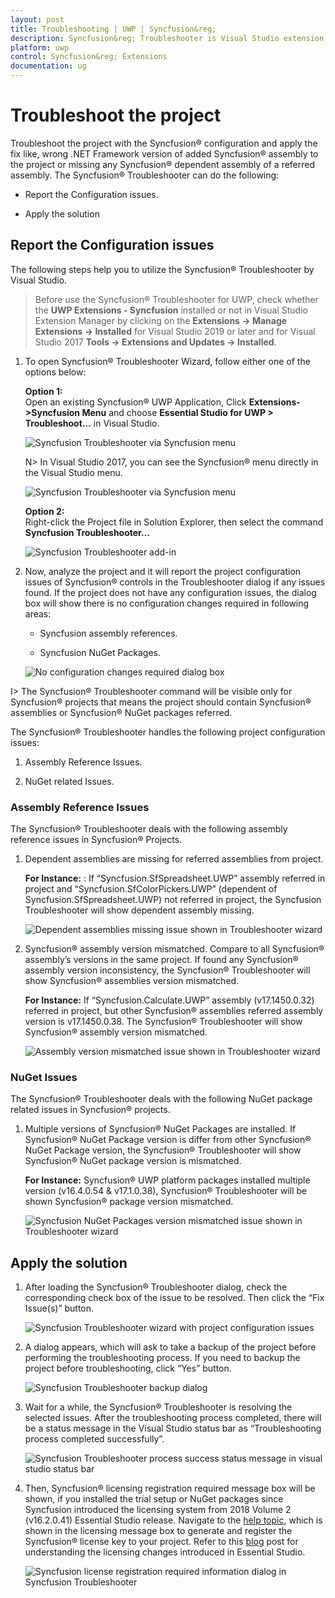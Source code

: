 ```yaml
---
layout: post
title: Troubleshooting | UWP | Syncfusion&reg;
description: Syncfusion&reg; Troubleshooter is Visual Studio extension to troubleshoot the configuration issues in Syncfusion&reg; assembly reference, webconfig entries in projects.
platform: uwp
control: Syncfusion&reg; Extensions
documentation: ug
---
```


# Troubleshoot the project

Troubleshoot the project with the Syncfusion&reg; configuration and apply the fix like, wrong .NET Framework version of added Syncfusion&reg; assembly to the project or missing any Syncfusion&reg; dependent assembly of a referred assembly. The Syncfusion&reg; Troubleshooter can do the following:

* Report the Configuration issues.  

* Apply the solution

## Report the Configuration issues

The following steps help you to utilize the Syncfusion&reg; Troubleshooter by Visual Studio. 

> Before use the Syncfusion&reg; Troubleshooter for UWP, check whether the **UWP Extensions - Syncfusion** installed or not in Visual Studio Extension Manager by clicking on the **Extensions -> Manage Extensions -> Installed** for Visual Studio 2019 or later and for Visual Studio 2017 **Tools -> Extensions and Updates -> Installed**.

1. To open Syncfusion&reg; Troubleshooter Wizard, follow either one of the options below: 
   
   **Option 1:**  
   Open an existing Syncfusion&reg; UWP Application, Click **Extensions->Syncfusion Menu** and choose **Essential Studio for UWP > Troubleshoot…** in Visual Studio.

   ![Syncfusion Troubleshooter via Syncfusion menu](SyncfusionTroubleshooter_images/Syncfusion_Menu_Troubleshooter-latest.png)

   N> In Visual Studio 2017, you can see the Syncfusion&reg; menu directly in the Visual Studio menu.

   ![Syncfusion Troubleshooter via Syncfusion menu](SyncfusionTroubleshooter_images/Syncfusion_Menu_Troubleshooter.png)

   **Option 2:**  
   Right-click the Project file in Solution Explorer, then select the command **Syncfusion Troubleshooter…**

   ![Syncfusion Troubleshooter add-in](SyncfusionTroubleshooter_images/SyncfusionTroubleshooter-img1.png)

2. Now, analyze the project and it will report the project configuration issues of Syncfusion&reg; controls in the Troubleshooter dialog if any issues found. If the project does not have any configuration issues, the dialog box will show there is no configuration changes required in following areas:

     * Syncfusion assembly references.

     * Syncfusion NuGet Packages. 

   ![No configuration changes required dialog box](SyncfusionTroubleshooter_images/SyncfusionTroubleshooter-img2.png)

I> The Syncfusion&reg; Troubleshooter command will be visible only for Syncfusion&reg; projects that means the project should contain Syncfusion&reg; assemblies or Syncfusion&reg; NuGet packages referred.

The Syncfusion&reg; Troubleshooter handles the following project configuration issues: 

1. Assembly Reference Issues.

2. NuGet related Issues.

### Assembly Reference Issues

The Syncfusion&reg; Troubleshooter deals with the following assembly reference issues in Syncfusion&reg; Projects. 

1. Dependent assemblies are missing for referred assemblies from project. 

   **For Instance:**  : If “Syncfusion.SfSpreadsheet.UWP” assembly referred in project and “Syncfusion.SfColorPickers.UWP” (dependent of Syncfusion.SfSpreadsheet.UWP) not referred in project, the Syncfusion Troubleshooter will show dependent assembly missing.

   ![Dependent assemblies missing issue shown in Troubleshooter wizard](SyncfusionTroubleshooter_images/SyncfusionTroubleshooter-img3.png)

2. Syncfusion&reg; assembly version mismatched. Compare to all Syncfusion&reg; assembly’s versions in the same project. If found any Syncfusion&reg; assembly version inconsistency, the Syncfusion&reg; Troubleshooter will show Syncfusion&reg; assemblies version mismatched. 

   **For Instance:**  If “Syncfusion.Calculate.UWP” assembly (v17.1450.0.32) referred in project, but other Syncfusion&reg; assemblies referred assembly version is v17.1450.0.38. The Syncfusion&reg; Troubleshooter will show Syncfusion&reg; assembly version mismatched.

   ![Assembly version mismatched issue shown in Troubleshooter wizard](SyncfusionTroubleshooter_images/SyncfusionTroubleshooter-img4.png)

### NuGet Issues

The Syncfusion&reg; Troubleshooter deals with the following NuGet package related issues in Syncfusion&reg; projects. 

1. Multiple versions of Syncfusion&reg; NuGet Packages are installed. If Syncfusion&reg; NuGet Package version is differ from other Syncfusion&reg; NuGet Package version, the Syncfusion&reg; Troubleshooter will show Syncfusion&reg; NuGet package version is mismatched. 

   **For Instance:** Syncfusion&reg; UWP platform packages installed multiple version (v16.4.0.54 & v17.1.0.38), Syncfusion&reg; Troubleshooter will be shown Syncfusion&reg; package version mismatched.
 
   ![Syncfusion NuGet Packages version mismatched issue shown in Troubleshooter wizard](SyncfusionTroubleshooter_images/SyncfusionTroubleshooter-img5.png)

## Apply the solution

1. After loading the Syncfusion&reg; Troubleshooter dialog, check the corresponding check box of the issue to be resolved. Then click the “Fix Issue(s)” button. 

   ![Syncfusion Troubleshooter wizard with project configuration issues](SyncfusionTroubleshooter_images/SyncfusionTroubleshooter-img6.png)

2. A dialog appears, which will ask to take a backup of the project before performing the troubleshooting process. If you need to backup the project before troubleshooting, click “Yes” button. 

   ![Syncfusion Troubleshooter backup dialog](SyncfusionTroubleshooter_images/SyncfusionTroubleshooter-img7.jpeg)

3. Wait for a while, the Syncfusion&reg; Troubleshooter is resolving the selected issues. After the troubleshooting process completed, there will be a status message in the Visual Studio status bar as “Troubleshooting process completed successfully”.

   ![Syncfusion Troubleshooter process success status message in visual studio status bar](SyncfusionTroubleshooter_images/SyncfusionTroubleshooter-img8.jpeg)

4. Then, Syncfusion&reg; licensing registration required message box will be shown, if you installed the trial setup or NuGet packages since Syncfusion introduced the licensing system from 2018 Volume 2 (v16.2.0.41) Essential Studio release. Navigate to the  [help topic](https://help.syncfusion.com/common/essential-studio/licensing/license-key#how-to-generate-syncfusion-license-key), which is shown in the licensing message box to generate and register the Syncfusion&reg; license key to your project. Refer to this [blog](https://blog.syncfusion.com/post/Whats-New-in-2018-Volume-2-Licensing-Changes-in-the-1620x-Version-of-Essential-Studio.aspx) post for understanding the licensing changes introduced in Essential Studio.   

   ![Syncfusion license registration required information dialog in Syncfusion Troubleshooter](SyncfusionTroubleshooter_images/SyncfusionTroubleshooter-img9.jpeg)